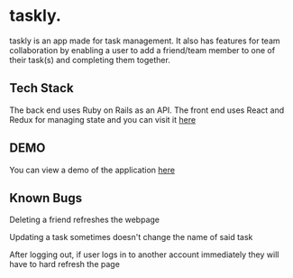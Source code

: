 # taskly.
taskly is an app made for task management. It also has features for team collaboration by enabling a user to add a friend/team member to one of their task(s) and completing them together.

## Tech Stack
The back end uses Ruby on Rails as an API. The front end uses React and Redux for managing state and you can visit it [here](https://github.com/techtwins/taskly)

## DEMO
You can view a demo of the application [here](https://www.youtube.com/watch?v=khBLBeuefwQ&list=PL1zwM_vN0UcmAu8kI-pCEZuFd4RutqAFH&index=3&t=1s)
## Known Bugs 
Deleting a friend refreshes the webpage

Updating a task sometimes doesn't change the name of said task

After logging out, if user logs in to another account immediately they will have to hard refresh the page
